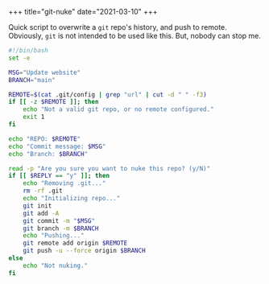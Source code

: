 +++
title="git-nuke"
date="2021-03-10"
+++

Quick script to overwrite a `git` repo's history, and push to remote. Obviously, `git` is not intended to be used like this. But, nobody can stop me.

```bash
#!/bin/bash
set -e

MSG="Update website"
BRANCH="main"

REMOTE=$(cat .git/config | grep "url" | cut -d " " -f3)
if [[ -z $REMOTE ]]; then
    echo "Not a valid git repo, or no remote configured."
    exit 1
fi

echo "REPO: $REMOTE"
echo "Commit message: $MSG"
echo "Branch: $BRANCH"

read -p "Are you sure you want to nuke this repo? (y/N)"
if [[ $REPLY == "y" ]]; then
    echo "Removing .git..."
    rm -rf .git
    echo "Initializing repo..."
    git init
    git add -A
    git commit -m "$MSG"
    git branch -m $BRANCH
    echo "Pushing..."
    git remote add origin $REMOTE
    git push -u --force origin $BRANCH
else
    echo "Not nuking."
fi
```
